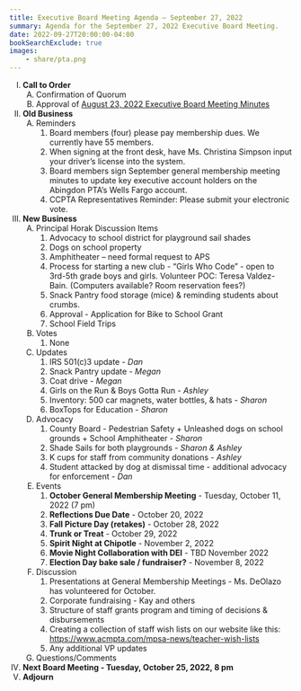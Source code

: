 ```yaml
---
title: Executive Board Meeting Agenda — September 27, 2022
summary: Agenda for the September 27, 2022 Executive Board Meeting.
date: 2022-09-27T20:00:00-04:00
bookSearchExclude: true
images:
    - share/pta.png
---
```


<style type="text/css">
    ol { list-style-type: upper-roman; }
    ol ol { list-style-type: upper-alpha; }
    ol ol ol { list-style-type: decimal; }
    ol ol ol ol { list-style-type: lower-alpha; }
    ul { list-style-type: disc; }
</style>

1. **Call to Order**
    1. Confirmation of Quorum
    1. Approval of [August 23, 2022 Executive Board Meeting Minutes](/boardminutes/2022-08-23)
1. **Old Business**
    1. Reminders
        1. Board members (four) please pay membership dues. We currently have 55 members.
        1. When signing at the front desk, have Ms. Christina Simpson input your driver’s license into the system.
        1. Board members sign September general membership meeting minutes to update key executive account holders on the Abingdon PTA’s Wells Fargo account.
        1. CCPTA Representatives Reminder: Please submit your electronic vote.
1. **New Business**
    1. Principal Horak Discussion Items
        1. Advocacy to school district for playground sail shades
        1. Dogs on school property
        1. Amphitheater – need formal request to APS
        1. Process for starting a new club - “Girls Who Code” - open to 3rd-5th grade boys and girls. Volunteer POC: Teresa Valdez-Bain. (Computers available? Room reservation fees?)
        1. Snack Pantry food storage (mice) & reminding students about crumbs.
        1. Approval - Application for Bike to School Grant
        1. School Field Trips
    1. Votes
        1. None
    1. Updates
        1. IRS 501(c)3 update - *Dan*
        1. Snack Pantry update - *Megan*
        1. Coat drive - *Megan*
        1. Girls on the Run & Boys Gotta Run - *Ashley*
        1. Inventory: 500 car magnets, water bottles, & hats - *Sharon*
        1. BoxTops for Education - *Sharon*
    1. Advocacy
        1. County Board - Pedestrian Safety + Unleashed dogs on school grounds + School Amphitheater - *Sharon*
        1. Shade Sails for both playgrounds - *Sharon & Ashley*
        1. K cups for staff from community donations - *Ashley*
        1. Student attacked by dog at dismissal time - additional advocacy for enforcement - *Dan*
    1. Events
        1. **October General Membership Meeting** - Tuesday, October 11, 2022 (7 pm)
        1. **Reflections Due Date** - October 20, 2022
        1. **Fall Picture Day (retakes)** - October 28, 2022
        1. **Trunk or Treat** - October 29, 2022
        1. **Spirit Night at Chipotle** - November 2, 2022
        1. **Movie Night Collaboration with DEI** - TBD November 2022
        1. **Election Day bake sale / fundraiser?** - November 8, 2022
    1. Discussion
        1. Presentations at General Membership Meetings - Ms. DeOlazo has volunteered for October.
        1. Corporate fundraising - Kay and others
        1. Structure of staff grants program and timing of decisions & disbursements
        1. Creating a collection of staff wish lists on our website like this: https://www.acmpta.com/mpsa-news/teacher-wish-lists
        1. Any additional VP updates
    1. Questions/Comments
1. **Next Board Meeting - Tuesday, October 25, 2022, 8 pm**
1. **Adjourn**
